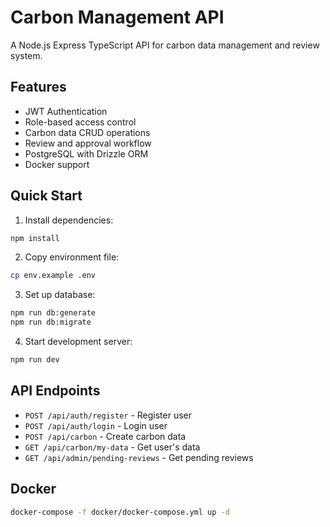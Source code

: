 # Carbon Management API

A Node.js Express TypeScript API for carbon data management and review system.

## Features

- JWT Authentication
- Role-based access control
- Carbon data CRUD operations
- Review and approval workflow
- PostgreSQL with Drizzle ORM
- Docker support

## Quick Start

1. Install dependencies:
```bash
npm install
```

2. Copy environment file:
```bash
cp env.example .env
```

3. Set up database:
```bash
npm run db:generate
npm run db:migrate
```

4. Start development server:
```bash
npm run dev
```

## API Endpoints

- `POST /api/auth/register` - Register user
- `POST /api/auth/login` - Login user
- `POST /api/carbon` - Create carbon data
- `GET /api/carbon/my-data` - Get user's data
- `GET /api/admin/pending-reviews` - Get pending reviews

## Docker

```bash
docker-compose -f docker/docker-compose.yml up -d
``` 